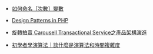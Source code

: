 - [如何命名［次數］變數](https://docs.google.com/presentation/d/1btuJaVQNrZzun_5BWX9rfAHcHLESzULYKFlyVd0ilOQ/mobilepresent?slide=id.g8f270e2b44_0_75)

- [Design Patterns in PHP](https://refactoring.guru/)

- [旋轉拍賣 Carousell Transactional Service之產品架構演進](https://medium.com/@lightblueC?p=a46bf210d80e)

- [初學者學演算法｜談什麼是演算法和時間複雜度](https://medium.com/appworks-school/%E5%88%9D%E5%AD%B8%E8%80%85%E5%AD%B8%E6%BC%94%E7%AE%97%E6%B3%95-%E8%AB%87%E4%BB%80%E9%BA%BC%E6%98%AF%E6%BC%94%E7%AE%97%E6%B3%95%E5%92%8C%E6%99%82%E9%96%93%E8%A4%87%E9%9B%9C%E5%BA%A6-b1f6908e4b80)